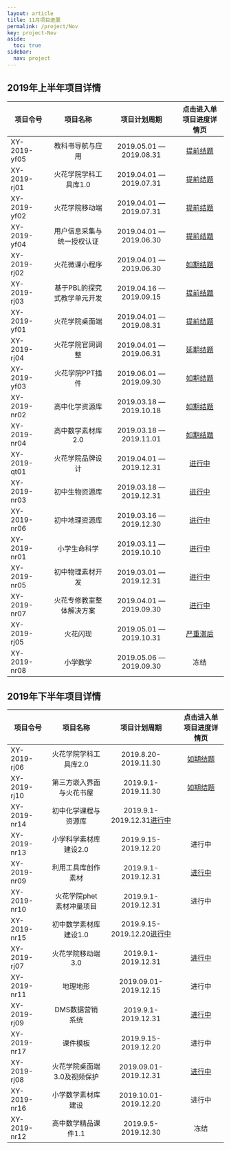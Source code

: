 ```yaml
---
layout: article
title: 11月项目进展
permalink: /project/Nov
key: project-Nov
aside:
  toc: true
sidebar:
  nav: project
---
```


<bro/><bro/>

## 2019年上半年项目详情

| 项目令号       |  项目名称  |项目计划周期  |   点击进入单项目进度详情页  |
|-------------  |:------:|:------:|:------:|
|XY-2019-yf05   |教科书导航与应用	|2019.05.01 — 2019.08.31|[提前结题](http://wiki.huohuaschool.com/confluence/pages/viewpage.action?pageId=3703639)|
|XY-2019-rj01   |火花学院学科工具库1.0	|2019.04.01 — 2019.07.31|[提前结题](http://wiki.huohuaschool.com/confluence/pages/viewpage.action?pageId=1376905)|
|XY-2019-yf02   |火花学院移动端	|2019.04.01 — 2019.07.31|[提前结题](http://wiki.huohuaschool.com/confluence/pages/viewpage.action?pageId=2688038)|
|XY-2019-yf04   |用户信息采集与统一授权认证	|2019.04.01 — 2019.06.30|[提前结题](http://wiki.huohuaschool.com/confluence/pages/viewpage.action?pageId=2687042)|
|XY-2019-rj02   |火花微课小程序	|2019.04.01 — 2019.06.30|[如期结题](http://wiki.huohuaschool.com/confluence/pages/viewpage.action?pageId=2687188)|
|XY-2019-rj03   |基于PBL的探究式教学单元开发|2019.04.16 — 2019.09.15|[提前结题](http://wiki.huohuaschool.com/confluence/pages/viewpage.action?pageId=3703753)|
|XY-2019-yf01   |火花学院桌面端|2019.04.01 — 2019.08.31|[提前结题](http://wiki.huohuaschool.com/confluence/pages/viewpage.action?pageId=3702917)|
|XY-2019-rj04   |火花学院官网调整|2019.04.01 — 2019.06.31|[延期结题](http://wiki.huohuaschool.com/confluence/pages/viewpage.action?pageId=2687307)|
|XY-2019-yf03   |火花学院PPT插件|2019.06.01 — 2019.09.30|[如期结题](http://wiki.huohuaschool.com/confluence/pages/viewpage.action?pageId=3703147)|
|XY-2019-nr02   |高中化学资源库|2019.03.18 — 2019.10.18|[如期结题](http://wiki.huohuaschool.com/confluence/pages/viewpage.action?pageId=3703765)|
|XY-2019-nr04   |高中数学素材库2.0|2019.03.18 — 2019.11.01|[如期结题](http://wiki.huohuaschool.com/confluence/pages/viewpage.action?pageId=3703788)|
|XY-2019-qt01   |火花学院品牌设计|2019.04.01 — 2019.12.31|[进行中](http://wiki.huohuaschool.com/confluence/pages/viewpage.action?pageId=3703396)|
|XY-2019-nr03   |初中生物资源库|2019.03.18 — 2019.12.31|[进行中](http://wiki.huohuaschool.com/confluence/pages/viewpage.action?pageId=3703783)|
|XY-2019-nr06   |初中地理资源库|2019.03.16 — 2019.12.30|[进行中](http://wiki.huohuaschool.com/confluence/pages/viewpage.action?pageId=3703799)|
|XY-2019-nr01   |小学生命科学|2019.03.11 — 2019.10.10|[进行中](http://wiki.huohuaschool.com/confluence/pages/viewpage.action?pageId=3703778)|
|XY-2019-nr05   |初中物理素材开发|2019.03.01 — 2019.12.31|[进行中](http://wiki.huohuaschool.com/confluence/pages/viewpage.action?pageId=3703794)|
|XY-2019-nr07   |火花专修教室整体解决方案|2019.04.01 — 2019.09.30|[进行中](http://wiki.huohuaschool.com/confluence/pages/viewpage.action?pageId=3703804)|
|XY-2019-rj05   |火花闪现|2019.05.01 — 2019.10.31|[严重滞后](http://wiki.huohuaschool.com/confluence/pages/viewpage.action?pageId=3703774)|
|XY-2019-nr08   |小学数学|2019.05.06 — 2019.09.30|冻结|

## 2019年下半年项目详情 

| 项目令号       |  项目名称  |项目计划周期  |   点击进入单项目进度详情页  |
|-------------  |:------:|:------:|:------:|
|XY-2019-rj06  |火花学院学科工具库2.0	  |2019.8.20-2019.11.30|[如期结题](http://wiki.huohuaschool.com/confluence/pages/viewpage.action?pageId=10256688)|
|XY-2019-rj10  |第三方嵌入界面与火花书屋  |2019.9.1-2019.11.30|[如期结题](http://wiki.huohuaschool.com/confluence/pages/viewpage.action?pageId=8782388)|
|XY-2019-nr14   |初中化学课程与资源库	|2019.9.1-2019.12.31[进行中](http://wiki.huohuaschool.com/confluence/pages/viewpage.action?pageId=10256976)
|XY-2019-nr13  |小学科学素材库建设2.0	|2019.9.15-2019.12.20|进行中|
|XY-2019-nr09  |利用工具库创作素材	  |2019.9.1-2019.12.31|[进行中](http://wiki.huohuaschool.com/confluence/pages/viewpage.action?pageId=10256465)|
|XY-2019-nr10 |火花学院phet素材冲量项目 |2019.9.1-2019.12.31|进行中|
|XY-2019-nr15 |初中数学素材库建设1.0	 |	2019.9.15-2019.12.20[进行中](http://wiki.huohuaschool.com/confluence/pages/viewpage.action?pageId=12582924)
|XY-2019-rj07 |火花学院移动端3.0	 |2019.9.1-2019.12.31|[进行中](http://wiki.huohuaschool.com/confluence/pages/viewpage.action?pageId=8782446)|
|XY-2019-nr11 |地理地形	 |2019.09.01-2019.12.15|进行中|
|XY-2019-rj09 |DMS数据营销系统	 |2019.9.1-2019.12.31|[进行中](http://wiki.huohuaschool.com/confluence/pages/viewpage.action?pageId=8782467)|
|XY-2019-nr17 |课件模板	 |2019.9.15-2019.12.20|进行中|
|XY-2019-rj08 |火花学院桌面端3.0及视频保护	 |2019.09.01-2019.12.31|[进行中](http://wiki.huohuaschool.com/confluence/pages/viewpage.action?pageId=10256433)|
|XY-2019-nr16 |小学数学素材库建设	 |2019.10.01-2019.12.20|进行中|
|XY-2019-nr12  |高中数学精品课件1.1  |2019.9.5-2019.12.30|冻结|





